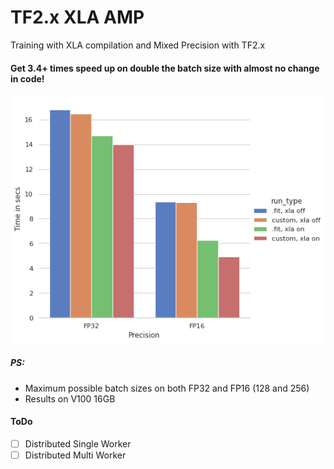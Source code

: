 # TF2.x XLA AMP
Training with XLA compilation and Mixed Precision with TF2.x

#### Get 3.4+ times speed up on double the batch size with almost no change in code!

![](results.png)

##### PS: 
 - Maximum possible batch sizes on both FP32 and FP16 (128 and 256)
 - Results on V100 16GB
 
#### ToDo
- [ ] Distributed Single Worker
- [ ] Distributed Multi Worker
